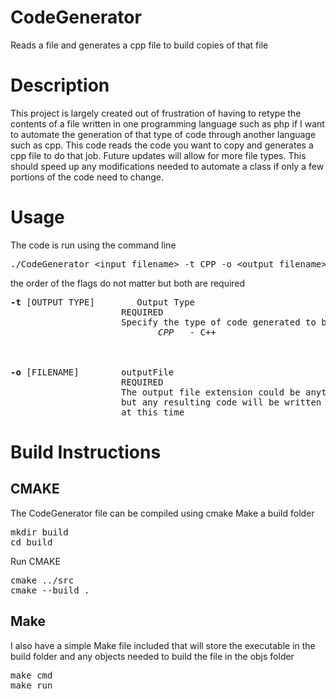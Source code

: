 # CodeGenerator
Reads a file and generates a cpp file to build copies of that file
<br />

# Description
This project is largely created out of frustration of having to retype the contents of a file 
written in one programming language such as php if I want to automate the generation of that type of code through another language such as cpp. 
This code reads the code you want to copy and generates a cpp file to do that job. Future updates will allow for more file types. 
This should speed up any modifications needed to automate a class if only a few portions of the code need to change. 
<br />

# Usage
The code is run using the command line <br />

<pre>
./CodeGenerator &lt;input filename&gt; -t CPP -o &lt;output filename&gt;
</pre>
the order of the flags do not matter but both are required <br />

<pre>
<b>-t</b> [OUTPUT TYPE]        Output Type
                     REQUIRED
                     Specify the type of code generated to build
                            <em>CPP</em>   - C++ <br />
                  

<b>-o</b> [FILENAME]        outputFile
                     REQUIRED
                     The output file extension could be anything 
                     but any resulting code will be written in C++ 
                     at this time
</pre>

# Build Instructions
## CMAKE
The CodeGenerator file can be compiled using cmake
Make a build folder
<pre>
mkdir build
cd build
</pre>
Run CMAKE
<pre>
cmake ../src
cmake --build .
</pre>
  
## Make
I also have a simple Make file included that will store the executable in the build folder and any objects needed to build the file in the objs folder
<pre>
make cmd 
make run
</pre>


